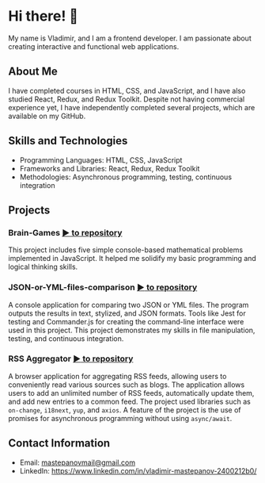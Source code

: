 # Hi there! 👋

My name is Vladimir, and I am a frontend developer. I am passionate about creating interactive and functional web applications.

## About Me

I have completed courses in HTML, CSS, and JavaScript, and I have also studied React, Redux, and Redux Toolkit. Despite not having commercial experience yet, I have independently completed several projects, which are available on my GitHub.

## Skills and Technologies

- Programming Languages: HTML, CSS, JavaScript
- Frameworks and Libraries: React, Redux, Redux Toolkit
- Methodologies: Asynchronous programming, testing, continuous integration

## Projects

### Brain-Games  [:arrow_forward: to repository](https://github.com/VladimirMastepanov/Brain-Games.git)
This project includes five simple console-based mathematical problems implemented in JavaScript. It helped me solidify my basic programming and logical thinking skills.

### JSON-or-YML-files-comparison  [:arrow_forward: to repository](https://github.com/VladimirMastepanov/JSON-or-YML-files-comparison.git)
A console application for comparing two JSON or YML files. The program outputs the results in text, stylized, and JSON formats. Tools like Jest for testing and Commander.js for creating the command-line interface were used in this project. This project demonstrates my skills in file manipulation, testing, and continuous integration.

### RSS Aggregator  [:arrow_forward: to repository](https://github.com/VladimirMastepanov/RSS-Aggregator.git)
A browser application for aggregating RSS feeds, allowing users to conveniently read various sources such as blogs. The application allows users to add an unlimited number of RSS feeds, automatically update them, and add new entries to a common feed. The project used libraries such as `on-change`, `i18next`, `yup`, and `axios`. A feature of the project is the use of promises for asynchronous programming without using `async/await`.

## Contact Information

- Email: mastepanovmail@gmail.com
- LinkedIn: https://www.linkedin.com/in/vladimir-mastepanov-2400212b0/

